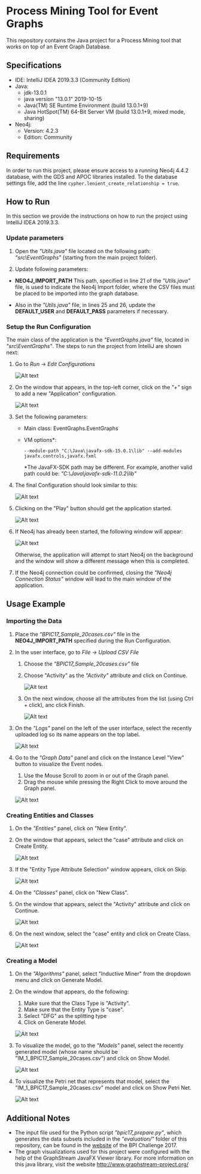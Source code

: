 # Process Mining Tool for Event Graphs

This repository contains the Java project for a Process Mining tool that works on top of an Event Graph Database.

## Specifications

- IDE: IntelliJ IDEA 2019.3.3 (Community Edition)
- Java:
    - jdk-13.0.1
    - java version "13.0.1" 2019-10-15
    - Java(TM) SE Runtime Environment (build 13.0.1+9)
    - Java HotSpot(TM) 64-Bit Server VM (build 13.0.1+9, mixed mode, sharing)
 - Neo4j:
    - Version: 4.2.3
    - Edition: Community

## Requirements

In order to run this project, please ensure access to a running Neo4j 4.4.2 database, with the GDS and APOC libraries installed. 
To the database settings file, add the line `cypher.lenient_create_relationship = true`.

## How to Run

In this section we provide the instructions on how to run the project using IntelliJ IDEA 2019.3.3.

### Update parameters
1. Open the _"Utils.java"_ file located on the following path: _"src\EventGraphs\"_ (starting from the main project folder).

2. Update following parameters:
<!--     - **NEO4J_BAT_PATH**
    This path, specified in line 20 of the _"Utils.java"_ file, is used to run the start command on Neo4j and enable the remote interface (available at http://localhost:7474/).
    If using Neo4j Desktop, 
    ![Alt text](./img/bat_path.png) -->
    
- **NEO4J_IMPORT_PATH**
This path, specified in line 21 of the _"Utils.java"_ file, is used to indicate the Neo4j Import folder, where the CSV files must be placed to be imported into the graph database.

- Also in the _"Utils.java"_ file, in lines 25 and 26, update the **DEFAULT_USER** and **DEFAULT_PASS** parameters if necessary.

### Setup the Run Configuration

The main class of the application is the _"EventGraphs.java"_ file, located in _"src\EventGraphs\"_. The steps to run the project from IntelliJ are shown next:

1. Go to _Run_ -> _Edit Configurations_
    
    ![Alt text](./img/editConfig.png)
    
2. On the window that appears, in the top-left corner, click on the _"+"_ sign to add a new "Application" configuration.
    
    ![Alt text](./img/application.png)

3. Set the following parameters:
    - Main class: EventGraphs.EventGraphs
    - VM options*:
        
        `--module-path "C:\Java\javafx-sdk-15.0.1\lib" --add-modules javafx.controls,javafx.fxml`
     
        *The JavaFX-SDK path may be different. For example, another valid path could be: _"C:\Java\javafx-sdk-11.0.2\lib"_
    
4. The final Configuration should look similar to this:
    
    ![Alt text](./img/finalConfig.png)
    
5. Clicking on the "Play" button should get the application started.
    
    ![Alt text](./img/play.png)
    
6. If Neo4j has already been started, the following window will appear:
    
    ![Alt text](./img/connStatus.png)

    Otherwise, the application will attempt to start Neo4j on the background and the window will show a different message when this is completed.
    
7. If the Neo4j connection could be confirmed, closing the _"Neo4j Connection Status"_ window will lead to the main window of the application.

## Usage Example

### Importing the Data

1. Place the _"BPIC17_Sample_20cases.csv"_ file in the **NEO4J_IMPORT_PATH** specified during the Run Configuration.
2. In the user interface, go to _File_ -> _Upload CSV File_
    1. Choose the _"BPIC17_Sample_20cases.csv"_ file
    2. Choose "Activity" as the _"Activity"_ attribute and click on Continue.
    
        ![Alt text](./img/selAct.png)
    
    3. On the next window, choose all the attributes from the list (using Ctrl + click), anc click Finish.
    
        ![Alt text](./img/selAttr.png)
    
    
3.	On the _"Logs"_ panel on the left of the user interface, select the recently uploaded log so its name appears on the top label.

    ![Alt text](./img/logsPanel.png)
    
4. Go to the _"Graph Data"_ panel and click on the Instance Level "View" button to visualize the Event nodes.
    1. Use the Mouse Scroll to zoom in or out of the Graph panel.
    2. Drag the mouse while pressing the Right Click to move around the Graph panel.
    
    ![Alt text](./img/viewEvents.png)
    
### Creating Entities and Classes

1. On the _"Entities"_ panel, click on "New Entity".

2. On the window that appears, select the "case" attribute and click on Create Entity.

    ![Alt text](./img/createEntity.png)

3. If the "Entity Type Attribute Selection" window appears, click on Skip.

    ![Alt text](./img/etAttrSel.png)

4. On the _"Classes"_ panel, click on "New Class".

5. On the window that appears, select the "Activity" attribute and click on Continue.

    ![Alt text](./img/createClass1.png)

6. On the next window, select the "case" entity and click on Create Class.

    ![Alt text](./img/createClass2.png)

### Creating a Model

1. On the _"Algorithms"_ panel, select "Inductive Miner" from the dropdown menu and click on Generate Model.

2. On the window that appears, do the following:
    1. Make sure that the Class Type is "Activity".
    2. Make sure that the Entity Type is "case".
    3. Select "DFG" as the splitting type
    4. Click on Generate Model.
    
    ![Alt text](./img/imSel.png)

3. To visualize the model, go to the _"Models"_ panel, select the recently generated model (whose name should be "IM_1_BPIC17_Sample_20cases.csv") and click on Show Model.

    ![Alt text](./img/showModel.png)

4. To visualize the Petri net that represents that model, select the "IM_1_BPIC17_Sample_20cases.csv" model and click on Show Petri Net.

    ![Alt text](./img/showPetri.png)

## Additional Notes

- The input file used for the Python script _"bpic17_prepare.py"_, which generates the data subsets included in the _"evaluation/"_ folder of this repository, can be found in the [website](https://doi.org/10.4121/uuid:5f3067df-f10b-45da-b98b-86ae4c7a310b) of the BPI Challenge 2017.
- The graph visualizations used for this project were configured with the help of the GraphStream JavaFX Viewer library. For more information on this java library, visit the website <http://www.graphstream-project.org/>
